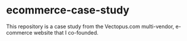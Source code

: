 # ecommerce-case-study
This repository is a case study from the Vectopus.com multi-vendor, e-commerce website that I co-founded. 
